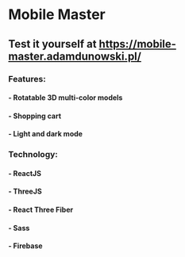 # Mobile Master
## Test it yourself at https://mobile-master.adamdunowski.pl/


### Features:
#### - Rotatable 3D multi-color models
#### - Shopping cart
#### - Light and dark mode

### Technology:
#### - ReactJS
#### - ThreeJS
#### - React Three Fiber
#### - Sass
#### - Firebase
